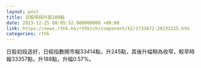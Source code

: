 ```yaml
---
layout: post
title: 日股早段升逾200點
date: 2023-12-25 08:05:52.000000000 +08:00
link: https://news.rthk.hk/rthk/ch/component/k2/1733672-20231225.htm
categories: rthk
---
```


日股初段造好，日經指數開市報33414點，升245點，其後升幅稍為收窄，較早時報33357點，升188點，升幅0.57%。
